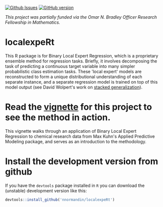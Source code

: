 [![Github Issues](http://githubbadges.herokuapp.com/nnormandin/localexpeRt/issues.svg)](https://github.com/nnormandin/localexpeRt/issues)
[![GitHub version](https://badge.fury.io/gh/nnormandin%2FlocalexpeRt.svg)](http://badge.fury.io/gh/nnormandin%2FlocalexpeRt)

*This project was partially funded via the Omar N. Bradley Officer Research Fellowship in Mathematics.*


# localexpeRt
This R package is for Binary Local Expert Regression, which is a proprietary ensemble method for regression tasks. Briefly, it involves decomposing the task of predicting a continuous target variable into many simpler probabilistic class estimation tasks. These 'local expert' models are reconstructed to form a unique distributional understanding of each separate instance, and a separate regression model is trained on top of this model output (see David Wolpert's work on [stacked generalization](http://www.cs.utsa.edu/~bylander/cs6243/wolpert92stacked.pdf)).

# Read the [vignette](https://htmlpreview.github.io/?https://raw.githubusercontent.com/nnormandin/localexpeRt/master/vignettes/Understanding_localexpeRt.html) for this project to see the method in action.
This vignette walks through an application of Binary Local Expert Regression to chemical research data from Max Kuhn's Applied Predictive Modeling package, and serves as an introduction to the methodology.


# Install the development version from github
If you have the `devtools` package installed in `R` you can download the (unstable) development version like this:

```r
devtools::install_github('nnormandin/localexpeRt')
```
